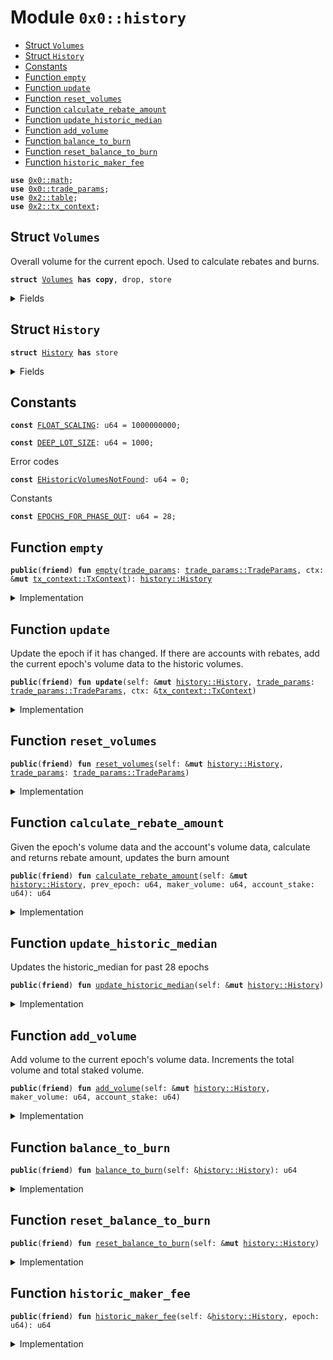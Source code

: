 
<a name="0x0_history"></a>

# Module `0x0::history`



-  [Struct `Volumes`](#0x0_history_Volumes)
-  [Struct `History`](#0x0_history_History)
-  [Constants](#@Constants_0)
-  [Function `empty`](#0x0_history_empty)
-  [Function `update`](#0x0_history_update)
-  [Function `reset_volumes`](#0x0_history_reset_volumes)
-  [Function `calculate_rebate_amount`](#0x0_history_calculate_rebate_amount)
-  [Function `update_historic_median`](#0x0_history_update_historic_median)
-  [Function `add_volume`](#0x0_history_add_volume)
-  [Function `balance_to_burn`](#0x0_history_balance_to_burn)
-  [Function `reset_balance_to_burn`](#0x0_history_reset_balance_to_burn)
-  [Function `historic_maker_fee`](#0x0_history_historic_maker_fee)


<pre><code><b>use</b> <a href="math.md#0x0_math">0x0::math</a>;
<b>use</b> <a href="trade_params.md#0x0_trade_params">0x0::trade_params</a>;
<b>use</b> <a href="dependencies/sui-framework/table.md#0x2_table">0x2::table</a>;
<b>use</b> <a href="dependencies/sui-framework/tx_context.md#0x2_tx_context">0x2::tx_context</a>;
</code></pre>



<a name="0x0_history_Volumes"></a>

## Struct `Volumes`

Overall volume for the current epoch. Used to calculate rebates and burns.


<pre><code><b>struct</b> <a href="history.md#0x0_history_Volumes">Volumes</a> <b>has</b> <b>copy</b>, drop, store
</code></pre>



<details>
<summary>Fields</summary>


<dl>
<dt>
<code>total_volume: u64</code>
</dt>
<dd>

</dd>
<dt>
<code>total_staked_volume: u64</code>
</dt>
<dd>

</dd>
<dt>
<code>total_fees_collected: u64</code>
</dt>
<dd>

</dd>
<dt>
<code>historic_median: u64</code>
</dt>
<dd>

</dd>
<dt>
<code><a href="trade_params.md#0x0_trade_params">trade_params</a>: <a href="trade_params.md#0x0_trade_params_TradeParams">trade_params::TradeParams</a></code>
</dt>
<dd>

</dd>
</dl>


</details>

<a name="0x0_history_History"></a>

## Struct `History`



<pre><code><b>struct</b> <a href="history.md#0x0_history_History">History</a> <b>has</b> store
</code></pre>



<details>
<summary>Fields</summary>


<dl>
<dt>
<code>epoch: u64</code>
</dt>
<dd>

</dd>
<dt>
<code>volumes: <a href="history.md#0x0_history_Volumes">history::Volumes</a></code>
</dt>
<dd>

</dd>
<dt>
<code>historic_volumes: <a href="dependencies/sui-framework/table.md#0x2_table_Table">table::Table</a>&lt;u64, <a href="history.md#0x0_history_Volumes">history::Volumes</a>&gt;</code>
</dt>
<dd>

</dd>
<dt>
<code>balance_to_burn: u64</code>
</dt>
<dd>

</dd>
</dl>


</details>

<a name="@Constants_0"></a>

## Constants


<a name="0x0_history_FLOAT_SCALING"></a>



<pre><code><b>const</b> <a href="history.md#0x0_history_FLOAT_SCALING">FLOAT_SCALING</a>: u64 = 1000000000;
</code></pre>



<a name="0x0_history_DEEP_LOT_SIZE"></a>



<pre><code><b>const</b> <a href="history.md#0x0_history_DEEP_LOT_SIZE">DEEP_LOT_SIZE</a>: u64 = 1000;
</code></pre>



<a name="0x0_history_EHistoricVolumesNotFound"></a>

Error codes


<pre><code><b>const</b> <a href="history.md#0x0_history_EHistoricVolumesNotFound">EHistoricVolumesNotFound</a>: u64 = 0;
</code></pre>



<a name="0x0_history_EPOCHS_FOR_PHASE_OUT"></a>

Constants


<pre><code><b>const</b> <a href="history.md#0x0_history_EPOCHS_FOR_PHASE_OUT">EPOCHS_FOR_PHASE_OUT</a>: u64 = 28;
</code></pre>



<a name="0x0_history_empty"></a>

## Function `empty`



<pre><code><b>public</b>(<b>friend</b>) <b>fun</b> <a href="history.md#0x0_history_empty">empty</a>(<a href="trade_params.md#0x0_trade_params">trade_params</a>: <a href="trade_params.md#0x0_trade_params_TradeParams">trade_params::TradeParams</a>, ctx: &<b>mut</b> <a href="dependencies/sui-framework/tx_context.md#0x2_tx_context_TxContext">tx_context::TxContext</a>): <a href="history.md#0x0_history_History">history::History</a>
</code></pre>



<details>
<summary>Implementation</summary>


<pre><code><b>public</b>(package) <b>fun</b> <a href="history.md#0x0_history_empty">empty</a>(
    <a href="trade_params.md#0x0_trade_params">trade_params</a>: TradeParams,
    ctx: &<b>mut</b> TxContext,
): <a href="history.md#0x0_history_History">History</a> {
    <b>let</b> volumes = <a href="history.md#0x0_history_Volumes">Volumes</a> {
        total_volume: 0,
        total_staked_volume: 0,
        total_fees_collected: 0,
        historic_median: 0,
        <a href="trade_params.md#0x0_trade_params">trade_params</a>,
    };
    <b>let</b> <b>mut</b> <a href="history.md#0x0_history">history</a> = <a href="history.md#0x0_history_History">History</a> {
        epoch: ctx.epoch(),
        volumes,
        historic_volumes: <a href="dependencies/sui-framework/table.md#0x2_table_new">table::new</a>(ctx),
        balance_to_burn: 0,
    };
    <a href="history.md#0x0_history">history</a>.historic_volumes.add(ctx.epoch(), volumes);

    <a href="history.md#0x0_history">history</a>
}
</code></pre>



</details>

<a name="0x0_history_update"></a>

## Function `update`

Update the epoch if it has changed.
If there are accounts with rebates, add the current epoch's volume data to the historic volumes.


<pre><code><b>public</b>(<b>friend</b>) <b>fun</b> <b>update</b>(self: &<b>mut</b> <a href="history.md#0x0_history_History">history::History</a>, <a href="trade_params.md#0x0_trade_params">trade_params</a>: <a href="trade_params.md#0x0_trade_params_TradeParams">trade_params::TradeParams</a>, ctx: &<a href="dependencies/sui-framework/tx_context.md#0x2_tx_context_TxContext">tx_context::TxContext</a>)
</code></pre>



<details>
<summary>Implementation</summary>


<pre><code><b>public</b>(package) <b>fun</b> <b>update</b>(
    self: &<b>mut</b> <a href="history.md#0x0_history_History">History</a>,
    <a href="trade_params.md#0x0_trade_params">trade_params</a>: TradeParams,
    ctx: &TxContext,
) {
    <b>let</b> epoch = ctx.epoch();
    <b>if</b> (self.epoch == epoch) <b>return</b>;
    <b>if</b> (self.historic_volumes.contains(self.epoch)) {
        self.historic_volumes.remove(self.epoch);
    };
    self.historic_volumes.add(self.epoch, self.volumes);

    self.epoch = epoch;
    self.<a href="history.md#0x0_history_reset_volumes">reset_volumes</a>(<a href="trade_params.md#0x0_trade_params">trade_params</a>);
    self.<a href="history.md#0x0_history_update_historic_median">update_historic_median</a>();
}
</code></pre>



</details>

<a name="0x0_history_reset_volumes"></a>

## Function `reset_volumes`



<pre><code><b>public</b>(<b>friend</b>) <b>fun</b> <a href="history.md#0x0_history_reset_volumes">reset_volumes</a>(self: &<b>mut</b> <a href="history.md#0x0_history_History">history::History</a>, <a href="trade_params.md#0x0_trade_params">trade_params</a>: <a href="trade_params.md#0x0_trade_params_TradeParams">trade_params::TradeParams</a>)
</code></pre>



<details>
<summary>Implementation</summary>


<pre><code><b>public</b>(package) <b>fun</b> <a href="history.md#0x0_history_reset_volumes">reset_volumes</a>(
    self: &<b>mut</b> <a href="history.md#0x0_history_History">History</a>,
    <a href="trade_params.md#0x0_trade_params">trade_params</a>: TradeParams,
) {
    self.volumes = <a href="history.md#0x0_history_Volumes">Volumes</a> {
        total_volume: 0,
        total_staked_volume: 0,
        total_fees_collected: 0,
        historic_median: 0,
        <a href="trade_params.md#0x0_trade_params">trade_params</a>,
    };
}
</code></pre>



</details>

<a name="0x0_history_calculate_rebate_amount"></a>

## Function `calculate_rebate_amount`

Given the epoch's volume data and the account's volume data,
calculate and returns rebate amount, updates the burn amount


<pre><code><b>public</b>(<b>friend</b>) <b>fun</b> <a href="history.md#0x0_history_calculate_rebate_amount">calculate_rebate_amount</a>(self: &<b>mut</b> <a href="history.md#0x0_history_History">history::History</a>, prev_epoch: u64, maker_volume: u64, account_stake: u64): u64
</code></pre>



<details>
<summary>Implementation</summary>


<pre><code><b>public</b>(package) <b>fun</b> <a href="history.md#0x0_history_calculate_rebate_amount">calculate_rebate_amount</a>(
    self: &<b>mut</b> <a href="history.md#0x0_history_History">History</a>,
    prev_epoch: u64,
    maker_volume: u64,
    account_stake: u64,
): u64 {
    <b>assert</b>!(self.historic_volumes.contains(prev_epoch), <a href="history.md#0x0_history_EHistoricVolumesNotFound">EHistoricVolumesNotFound</a>);
    <b>let</b> volumes = &<b>mut</b> self.historic_volumes[prev_epoch];
    <b>if</b> (volumes.<a href="trade_params.md#0x0_trade_params">trade_params</a>.stake_required() &gt; account_stake) <b>return</b> 0;

    <b>let</b> other_maker_liquidity = volumes.total_volume - maker_volume;
    <b>let</b> maker_rebate_percentage = <b>if</b> (volumes.historic_median &gt; 0) {
        <a href="history.md#0x0_history_FLOAT_SCALING">FLOAT_SCALING</a> - <a href="math.md#0x0_math_min">math::min</a>(<a href="history.md#0x0_history_FLOAT_SCALING">FLOAT_SCALING</a>, <a href="math.md#0x0_math_div">math::div</a>(other_maker_liquidity, volumes.historic_median))
    } <b>else</b> {
        0
    };
    <b>let</b> maker_volume_proportion = <a href="math.md#0x0_math_div">math::div</a>(maker_volume, volumes.total_staked_volume);
    <b>let</b> maker_fee_proportion = <a href="math.md#0x0_math_mul">math::mul</a>(maker_volume_proportion, volumes.total_fees_collected);
    <b>let</b> <b>mut</b> maker_rebate = <a href="math.md#0x0_math_mul">math::mul</a>(maker_rebate_percentage, maker_fee_proportion);
    maker_rebate = maker_rebate - maker_rebate % <a href="history.md#0x0_history_DEEP_LOT_SIZE">DEEP_LOT_SIZE</a>;
    <b>let</b> maker_burn = maker_fee_proportion - maker_rebate;

    self.balance_to_burn = self.balance_to_burn + maker_burn;

    maker_rebate
}
</code></pre>



</details>

<a name="0x0_history_update_historic_median"></a>

## Function `update_historic_median`

Updates the historic_median for past 28 epochs


<pre><code><b>public</b>(<b>friend</b>) <b>fun</b> <a href="history.md#0x0_history_update_historic_median">update_historic_median</a>(self: &<b>mut</b> <a href="history.md#0x0_history_History">history::History</a>)
</code></pre>



<details>
<summary>Implementation</summary>


<pre><code><b>public</b>(package) <b>fun</b> <a href="history.md#0x0_history_update_historic_median">update_historic_median</a>(
    self: &<b>mut</b> <a href="history.md#0x0_history_History">History</a>,
) {
    <b>let</b> <b>mut</b> median_vec = <a href="dependencies/move-stdlib/vector.md#0x1_vector">vector</a>&lt;u64&gt;[];
    <b>let</b> <b>mut</b> i = <b>if</b> (self.epoch &gt; <a href="history.md#0x0_history_EPOCHS_FOR_PHASE_OUT">EPOCHS_FOR_PHASE_OUT</a>) {
        self.epoch - <a href="history.md#0x0_history_EPOCHS_FOR_PHASE_OUT">EPOCHS_FOR_PHASE_OUT</a>
    } <b>else</b> {
        0
    };
    <b>while</b> (i &lt; self.epoch) {
        <b>if</b> (self.historic_volumes.contains(i)) {
            median_vec.push_back(self.historic_volumes[i].total_volume);
        } <b>else</b> {
            median_vec.push_back(0);
        };
        i = i + 1;
    };

    self.volumes.historic_median = <a href="math.md#0x0_math_median">math::median</a>(median_vec);
}
</code></pre>



</details>

<a name="0x0_history_add_volume"></a>

## Function `add_volume`

Add volume to the current epoch's volume data.
Increments the total volume and total staked volume.


<pre><code><b>public</b>(<b>friend</b>) <b>fun</b> <a href="history.md#0x0_history_add_volume">add_volume</a>(self: &<b>mut</b> <a href="history.md#0x0_history_History">history::History</a>, maker_volume: u64, account_stake: u64)
</code></pre>



<details>
<summary>Implementation</summary>


<pre><code><b>public</b>(package) <b>fun</b> <a href="history.md#0x0_history_add_volume">add_volume</a>(
    self: &<b>mut</b> <a href="history.md#0x0_history_History">History</a>,
    maker_volume: u64,
    account_stake: u64,
) {
    <b>if</b> (maker_volume == 0) <b>return</b>;

    self.volumes.total_volume = self.volumes.total_volume + maker_volume;
    <b>if</b> (account_stake &gt; self.volumes.<a href="trade_params.md#0x0_trade_params">trade_params</a>.stake_required()) {
        self.volumes.total_staked_volume = self.volumes.total_staked_volume + maker_volume;
    };
}
</code></pre>



</details>

<a name="0x0_history_balance_to_burn"></a>

## Function `balance_to_burn`



<pre><code><b>public</b>(<b>friend</b>) <b>fun</b> <a href="history.md#0x0_history_balance_to_burn">balance_to_burn</a>(self: &<a href="history.md#0x0_history_History">history::History</a>): u64
</code></pre>



<details>
<summary>Implementation</summary>


<pre><code><b>public</b>(package) <b>fun</b> <a href="history.md#0x0_history_balance_to_burn">balance_to_burn</a>(
    self: &<a href="history.md#0x0_history_History">History</a>,
): u64 {
    self.balance_to_burn
}
</code></pre>



</details>

<a name="0x0_history_reset_balance_to_burn"></a>

## Function `reset_balance_to_burn`



<pre><code><b>public</b>(<b>friend</b>) <b>fun</b> <a href="history.md#0x0_history_reset_balance_to_burn">reset_balance_to_burn</a>(self: &<b>mut</b> <a href="history.md#0x0_history_History">history::History</a>)
</code></pre>



<details>
<summary>Implementation</summary>


<pre><code><b>public</b>(package) <b>fun</b> <a href="history.md#0x0_history_reset_balance_to_burn">reset_balance_to_burn</a>(
    self: &<b>mut</b> <a href="history.md#0x0_history_History">History</a>,
) {
    self.balance_to_burn = 0
}
</code></pre>



</details>

<a name="0x0_history_historic_maker_fee"></a>

## Function `historic_maker_fee`



<pre><code><b>public</b>(<b>friend</b>) <b>fun</b> <a href="history.md#0x0_history_historic_maker_fee">historic_maker_fee</a>(self: &<a href="history.md#0x0_history_History">history::History</a>, epoch: u64): u64
</code></pre>



<details>
<summary>Implementation</summary>


<pre><code><b>public</b>(package) <b>fun</b> <a href="history.md#0x0_history_historic_maker_fee">historic_maker_fee</a>(
    self: &<a href="history.md#0x0_history_History">History</a>,
    epoch: u64,
): u64 {
    <b>assert</b>!(self.historic_volumes.contains(epoch), <a href="history.md#0x0_history_EHistoricVolumesNotFound">EHistoricVolumesNotFound</a>);

    self.historic_volumes[epoch].<a href="trade_params.md#0x0_trade_params">trade_params</a>.maker_fee()
}
</code></pre>



</details>
